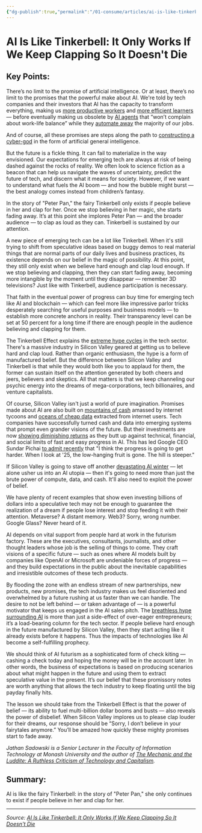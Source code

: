 ```yaml
---
{"dg-publish":true,"permalink":"/01-consume/articles/ai-is-like-tinkerbell-it-only-works-if-we-keep-clapping-so-it-doesn-t-die/","title":"AI Is Like Tinkerbell: It Only Works If We Keep Clapping So It Doesn't Die"}
---
```



# AI Is Like Tinkerbell: It Only Works If We Keep Clapping So It Doesn't Die

## Key Points:
There’s no limit to the promise of artificial intelligence. Or at least, there’s no limit to the promises that the powerful make about AI. We're told by tech companies and their investors that AI has the capacity to transform everything, making us [more productive workers](https://www.wired.com/story/6-ai-based-productivity-tools-tested/) and [more efficient learners](https://www.weforum.org/stories/2024/04/future-learning-ai-revolutionizing-education-4-0/) — before eventually making us obsolete by [AI agents](https://futurism.com/the-byte/stop-hiring-humans-ad) that “won’t complain about work-life balance” while they [automate away](https://www.newstatesman.com/ideas/2023/04/revolution-brought-chatgpt-artificial-intelligence) the majority of our jobs. 

And of course, all these promises are steps along the path to [constructing a cyber-god](https://futurism.com/openai-employee-claims-agi) in the form of artificial general intelligence.

But the future is a fickle thing. It can fail to materialize in the way envisioned. Our expectations for emerging tech are always at risk of being dashed against the rocks of reality. We often look to science fiction as a beacon that can help us navigate the waves of uncertainty, predict the future of tech, and discern what it means for society. However, if we want to understand what fuels the AI boom — and how the bubble might burst — the best analogy comes instead from children’s fantasy.

In the story of "Peter Pan," the fairy Tinkerbell only exists if people believe in her and clap for her. Once we stop believing in her magic, she starts fading away. It’s at this point she implores Peter Pan — and the broader audience — to clap as loud as they can. Tinkerbell is sustained by our attention.

A new piece of emerging tech can be a lot like Tinkerbell. When it's still trying to shift from speculative ideas based on buggy demos to real material things that are normal parts of our daily lives and business practices, its existence depends on our belief in the magic of possibility. At this point, they still only exist when we believe hard enough and clap loud enough. If we stop believing and clapping, then they can start fading away, becoming more intangible by the moment until they disappear — remember 3D televisions? Just like with Tinkerbell, audience participation is necessary. 

That faith in the eventual power of progress can buy time for emerging tech like AI and blockchain — which can feel more like impressive parlor tricks desperately searching for useful purposes and business models — to establish more concrete anchors in reality. Their transparency level can be set at 50 percent for a long time if there are enough people in the audience believing and clapping for them.

The Tinkerbell Effect explains the [extreme hype cycles](https://newrepublic.com/article/188313/artifical-intelligence-scams-propaganda-deceit) in the tech sector. There's a massive industry in Silicon Valley geared at getting us to believe hard and clap loud. Rather than organic enthusiasm, the hype is a form of manufactured belief. But the difference between Silicon Valley and Tinkerbell is that while they would both like you to applaud for them, the former can sustain itself on the attention generated by both cheers and jeers, believers and skeptics. All that matters is that we keep channeling our psychic energy into the dreams of mega-corporations, tech billionaires, and venture capitalists.

Of course, Silicon Valley isn't just a world of pure imagination. Promises made about AI are also built on [mountains of cash](https://www.goldmansachs.com/insights/articles/will-the-1-trillion-of-generative-ai-investment-pay-off) amassed by internet tycoons and [oceans of cheap data](https://reallifemag.com/the-next-big-cheap/) extracted from internet users. Tech companies have successfully turned cash and data into emerging systems that prompt even grander visions of the future. But their investments are now [showing diminishing returns](https://www.bloomberg.com/news/articles/2024-11-13/openai-google-and-anthropic-are-struggling-to-build-more-advanced-ai) as they butt up against technical, financial, and social limits of fast and easy progress in AI. This has led Google CEO Sundar Pichai [to admit recently](https://futurism.com/the-byte/google-ceo-easy-ai-over) that "I think the progress is going to get harder. When I look at '25, the low-hanging fruit is gone. The hill is steeper."

If Silicon Valley is going to stave off another [devastating AI winter](https://www.kdnuggets.com/2018/02/birth-ai-first-hype-cycle.html) — let alone usher us into an AI utopia — then it's going to need more than just the brute power of compute, data, and cash. It'll also need to exploit the power of belief. 

We have plenty of recent examples that show even investing billions of dollars into a speculative tech may not be enough to guarantee the realization of a dream if people lose interest and stop feeding it with their attention. Metaverse? A distant memory. Web3? Sorry, wrong number. Google Glass? Never heard of it. 

AI depends on vital support from people hard at work in the futurism factory. These are the executives, consultants, journalists, and other thought leaders whose job is the selling of things to come. They craft visions of a specific future — such as ones where AI models built by companies like OpenAI or Microsoft are undeniable forces of progress — and they build expectations in the public about the inevitable capabilities and irresistible outcomes of these tech products. 

By flooding the zone with an endless stream of new partnerships, new products, new promises, the tech industry makes us feel disoriented and overwhelmed by a future rushing at us faster than we can handle. The desire to not be left behind — or taken advantage of — is a powerful motivator that keeps us engaged in the AI sales pitch. The [breathless hype surrounding AI](https://futurism.com/the-byte/mit-economist-blasts-ai-hype-too-dumb-jobs) is more than just a side-effect of over-eager entrepreneurs; it’s a load-bearing column for the tech sector. If people believe hard enough in the future manufactured by Silicon Valley, then they start acting like it already exists before it happens. Thus the impacts of technologies like AI become a self-fulfilling prophecy.

We should think of AI futurism as a sophisticated form of check kiting — cashing a check today and hoping the money will be in the account later. In other words, the business of expectations is based on producing scenarios about what might happen in the future and using them to extract speculative value in the present. It’s our belief that these promissory notes are worth anything that allows the tech industry to keep floating until the big payday finally hits. 

The lesson we should take from the Tinkerbell Effect is that the power of belief — its ability to fuel multi-billion dollar booms and busts — also reveals the power of disbelief. When Silicon Valley implores us to please clap louder for their dreams, our response should be “Sorry, I don’t believe in your fairytales anymore.” You’ll be amazed how quickly these mighty promises start to fade away.

*Jathan Sadowski is a Senior Lecturer in the Faculty of Information Technology at Monash University and the author of* [*The Mechanic and the Luddite: A Ruthless Criticism of Technology and Capitalism*](https://bookshop.org/p/books/the-mechanic-and-the-luddite-a-ruthless-criticism-of-technology-and-capitalism-jathan-sadowski/21312179)*.*

## Summary:
AI is like the fairy Tinkerbell: in the story of "Peter Pan," she only continues to exist if people believe in her and clap for her.

---

*Source: [AI Is Like Tinkerbell: It Only Works If We Keep Clapping So It Doesn't Die](https://futurism.com/ai-tinkerbell)*

